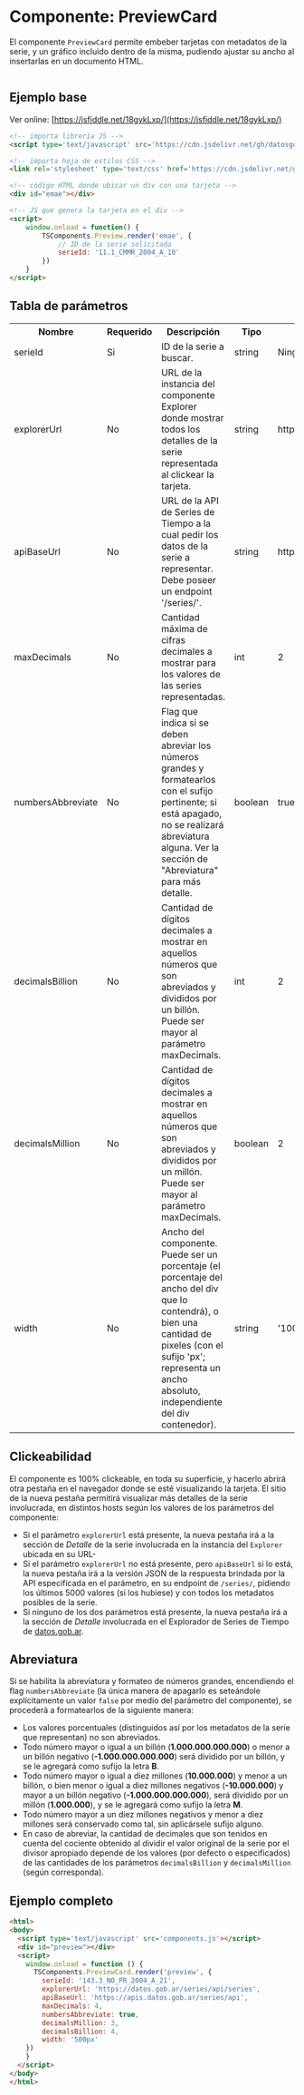 # Componente: PreviewCard

El componente `PreviewCard` permite embeber tarjetas con metadatos de la serie, y un gráfico incluido dentro de la misma, pudiendo ajustar su ancho al insertarlas en un documento HTML.

<link rel="stylesheet" href="https://cdn.jsdelivr.net/gh/datosgobar/series-tiempo-ar-explorer@ts_components_2.8.0/dist/css/components.css" type="text/css">
<script type='text/javascript' src='https://cdn.jsdelivr.net/gh/datosgobar/series-tiempo-ar-explorer@ts_components_2.8.0/dist/js/components.js'></script>

<style>
    .row {
        width: 90%;
        margin: auto;
        display: flex;
        justify-content: center;
    }
</style>

<div class="row">
    <div id="preview"></div>
</div>

## Ejemplo base
Ver online: [https://jsfiddle.net/18gykLxp/](https://jsfiddle.net/18gykLxp/)

```html
<!-- importa librería JS -->
<script type='text/javascript' src='https://cdn.jsdelivr.net/gh/datosgobar/series-tiempo-ar-explorer@ts_components_2.8.0/dist/js/components.js'></script>

<!-- importa hoja de estilos CSS -->
<link rel='stylesheet' type='text/css' href='https://cdn.jsdelivr.net/gh/datosgobar/series-tiempo-ar-explorer@ts_components_2.8.0/dist/css/components.css'/>

<!-- código HTML donde ubicar un div con una tarjeta -->
<div id="emae"></div>

<!-- JS que genera la tarjeta en el div -->
<script>
    window.onload = function() {
        TSComponents.Preview.render('emae', {
            // ID de la serie solicitada
            serieId: '11.1_CMMR_2004_A_10'
        })
    }
</script>
```

## Tabla de parámetros

<table>
    <tr>
        <th>Nombre</th>
        <th>Requerido</th>
        <th>Descripción</th>
        <th>Tipo</th>
        <th>Default</th>
        <th>Ejemplos</th>
    </tr>
    <tr>
        <td>serieId</td>
        <td>Si</td>
        <td>ID de la serie a buscar.</td>
        <td>string</td>
        <td>Ninguno</td>
        <td>bcra_5</td>
    </tr>
    <tr>
        <td>explorerUrl</td>
        <td>No</td>
        <td>URL de la instancia del componente Explorer donde mostrar todos los detalles de la serie representada al clickear la tarjeta.</td>
        <td>string</td>
        <td>https://datos.gob.ar/series/api/series</td>
        <td>https://miexplorer.org/series</td>
    </tr>
    <tr>
        <td>apiBaseUrl</td>
        <td>No</td>
        <td>URL de la API de Series de Tiempo a la cual pedir los datos de la serie a representar. Debe poseer un endpoint '/series/'.</td>
        <td>string</td>
        <td>https://apis.datos.gob.ar/series/api</td>
        <td>https://miapi.org/api</td>
    </tr>
    <tr>
        <td>maxDecimals</td>
        <td>No</td>
        <td>Cantidad máxima de cifras decimales a mostrar para los valores de las series representadas.</td>
        <td>int</td>
        <td>2</td>
        <td>5</td>
    </tr>
    <tr>
        <td>numbersAbbreviate</td>
        <td>No</td>
        <td>Flag que indica si se deben abreviar los números grandes y formatearlos con el sufijo pertinente; si está apagado, no se realizará abreviatura alguna. Ver la sección de "Abreviatura" para más detalle.</td>
        <td>boolean</td>
        <td>true</td>
        <td>false</td>
    </tr>
    <tr>
        <td>decimalsBillion</td>
        <td>No</td>
        <td>Cantidad de dígitos decimales a mostrar en aquellos números que son abreviados y divididos por un billón. Puede ser mayor al parámetro maxDecimals.</td>
        <td>int</td>
        <td>2</td>
        <td>4</td>
    </tr>
    <tr>
        <td>decimalsMillion</td>
        <td>No</td>
        <td>Cantidad de dígitos decimales a mostrar en aquellos números que son abreviados y divididos por un millón. Puede ser mayor al parámetro maxDecimals.</td>
        <td>boolean</td>
        <td>2</td>
        <td>0</td>
    </tr>
    <tr>
        <td>width</td>
        <td>No</td>
        <td>Ancho del componente. Puede ser un porcentaje (el porcentaje del ancho del div que lo contendrá), o bien una cantidad de pixeles (con el sufijo 'px'; representa un ancho absoluto, independiente del div contenedor).</td>
        <td>string</td>
        <td>'100%'</td>
        <td>'50%', '560px'</td>
    </tr>
</table>

## Clickeabilidad

El componente es 100% clickeable, en toda su superficie, y hacerlo abrirá otra pestaña en el navegador donde se esté visualizando la tarjeta. El sitio de la nueva pestaña permitirá visualizar más detalles de la serie involucrada, en distintos hosts según los valores de los parámetros del componente:

* Si el parámetro `explorerUrl` está presente, la nueva pestaña irá a la sección de *Detalle* de la serie involucrada en la instancia del `Explorer` ubicada en su URL-
* Si el parámetro `explorerUrl` no está presente, pero `apiBaseUrl` si lo está, la nueva pestaña irá a la versión JSON de la respuesta brindada por la API especificada en el parámetro, en su endpoint de `/series/`, pidiendo los últimos 5000 valores (si los hubiese) y con todos los metadatos posibles de la serie.
* Si ninguno de los dos parámetros está presente, la nueva pestaña irá a la sección de *Detalle* involucrada en el Explorador de Series de Tiempo de [datos.gob.ar](datos.gob.ar).

## Abreviatura

Si se habilita la abreviatura y formateo de números grandes, encendiendo el flag `numbersAbbreviate` (la única manera de apagarlo es seteándole explícitamente un valor `false` por medio del parámetro del componente), se procederá a formatearlos de la siguiente manera:

* Los valores porcentuales (distinguidos así por los metadatos de la serie que representan) no son abreviados.
* Todo número mayor o igual a un billón (**1.000.000.000.000**) o menor a un billón negativo (**-1.000.000.000.000**) será dividido por un billón, y se le agregará como sufijo la letra **B**.
* Todo número mayor o igual a diez millones (**10.000.000**) y menor a un billón, o bien menor o igual a diez millones negativos (**-10.000.000**) y mayor a un billón negativo (**-1.000.000.000.000**), será dividido por un millón (**1.000.000**), y se le agregará como sufijo la letra **M**.
* Todo número mayor a un diez millones negativos y menor a diez millones será conservado como tal, sin aplicársele sufijo alguno.
* En caso de abreviar, la cantidad de decimales que son tenidos en cuenta del cociente obtenido al dividir el valor original de la serie por el divisor apropiado depende de los valores (por defecto o especificados) de las cantidades de los parámetros `decimalsBillion` y `decimalsMillion` (según corresponda).

## Ejemplo completo

```html
<html>
<body>
  <script type='text/javascript' src='components.js'></script>
  <div id="preview"></div>
  <script>
    window.onload = function () {
      TSComponents.PreviewCard.render('preview', {
        serieId: '143.3_NO_PR_2004_A_21',
        explorerUrl: 'https://datos.gob.ar/series/api/series',
        apiBaseUrl: 'https://apis.datos.gob.ar/series/api',
        maxDecimals: 4,
        numbersAbbreviate: true,
        decimalsMillion: 3,
        decimalsBillion: 4,
        width: '500px'
    })
    }
  </script>
</body>
</html>
```

<script>
    window.onload = function() {
        
        TSComponents.PreviewCard.render('preview', {
            serieId: '143.3_NO_PR_2004_A_21',
            maxDecimals: 4,
            width: '500px'
        })

    }
</script>